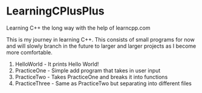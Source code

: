 # LearningCPlusPlus
Learning C++ the long way with the help of learncpp.com

This is my journey in learning C++. This consists of small programs for now and will slowly branch in the future to larger and larger projects as I become more comfortable.

1. HelloWorld - It prints Hello World!
2. PracticeOne - Simple add program that takes in user input
3. PracticeTwo - Takes PracticeOne and breaks it into functions
4. PracticeThree - Same as PracticeTwo but separating into different files
